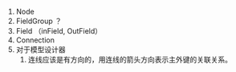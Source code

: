 1. Node
2. FieldGroup ？
3. Field （inField, OutField）
4. Connection
5. 对于模型设计器
    1. 连线应该是有方向的，用连线的箭头方向表示主外键的关联关系。
    

